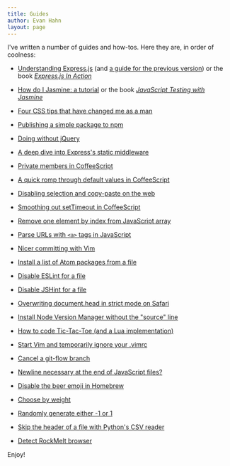 ```yaml
---
title: Guides
author: Evan Hahn
layout: page
---
```

I've written a number of guides and how-tos. Here they are, in order of coolness:

* [Understanding Express.js](/understanding-express) (and [a guide for the previous version](/understanding-express-3)) or the book [*Express.js In Action*](https://www.manning.com/books/express-in-action?a_bid=fe3fcff7&a_aid=express-in-action)

* [How do I Jasmine: a tutorial](/how-do-i-jasmine) or the book [*JavaScript Testing with Jasmine*](http://shop.oreilly.com/product/0636920028277.do)

* [Four CSS tips that have changed me as a man](/life-changing-css)

* [Publishing a simple package to npm](/make-an-npm-baby)

* [Doing without jQuery](/doing-without-jquery)

* [A deep dive into Express's static middleware](/express-dot-static-deep-dive)

* [Private members in CoffeeScript](/private-members-in-coffeescript)

* [A quick romp through default values in CoffeeScript](/default-values-in-coffeescript)

* [Disabling selection and copy-paste on the web](/how-to-disable-copy-paste-on-your-website)

* [Smoothing out setTimeout in CoffeeScript](/smoothing-out-settimeout-in-coffeescript)

* [Remove one element by index from JavaScript array](/remove-one-element-by-index-from-javascript-array)

* [Parse URLs with `<a>` tags in JavaScript](/parse-urls-with-a-tags/)

* [Nicer committing with Vim](/nicer-committing-with-vim)

* [Install a list of Atom packages from a file](/atom-apm-install-list)

* [Disable ESLint for a file](/disable-eslint-for-a-file)

* [Disable JSHint for a file](/disable-jshint-for-a-file)

* [Overwriting document.head in strict mode on Safari](/document-dot-head-on-safari-strict-mode/)

* [Install Node Version Manager without the "source" line](/install-nvm-without-source-line)

* [How to code Tic-Tac-Toe (and a Lua implementation)](/how-to-code-tic-tac-toe-and-a-lua-implementation)

* [Start Vim and temporarily ignore your .vimrc](/ignore-vimrc-with-vim)

* [Cancel a git-flow branch](/cancel-a-git-flow-branch)

* [Newline necessary at the end of JavaScript files?](/newline-necessary-at-the-end-of-javascript-files)

* [Disable the beer emoji in Homebrew](/disable-homebrew-emoji/)

* [Choose by weight](/choose-by-weight)

* [Randomly generate either -1 or 1](/randomly-generate-either-1-or-1)

* [Skip the header of a file with Python's CSV reader](/python-skip-header-csv-reader)

* [Detect RockMelt browser](/javascript-detect-if-your-browser-is-rockmelt)

Enjoy!
